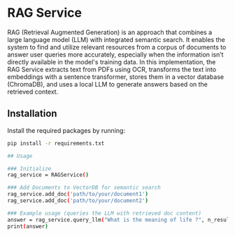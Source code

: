 # RAG Service

RAG (Retrieval Augmented Generation) is an approach that combines a large language model (LLM) with integrated semantic search. It enables the system to find and utilize relevant resources from a corpus of documents to answer user queries more accurately, especially when the information isn’t directly available in the model's training data. In this implementation, the RAG Service extracts text from PDFs using OCR, transforms the text into embeddings with a sentence transformer, stores them in a vector database (ChromaDB), and uses a local LLM to generate answers based on the retrieved context.

## Installation

Install the required packages by running:

```bash
pip install -r requirements.txt

## Usage

### Initialize
rag_service = RAGService()

### Add Documents to VectorDB for semantic search
rag_service.add_doc('path/to/your/document1')
rag_service.add_doc('path/to/your/document2')

### Example usage (queries the LLM with retrieved doc content)
answer = rag_service.query_llm("What is the meaning of life ?", n_results=5)
print(answer)